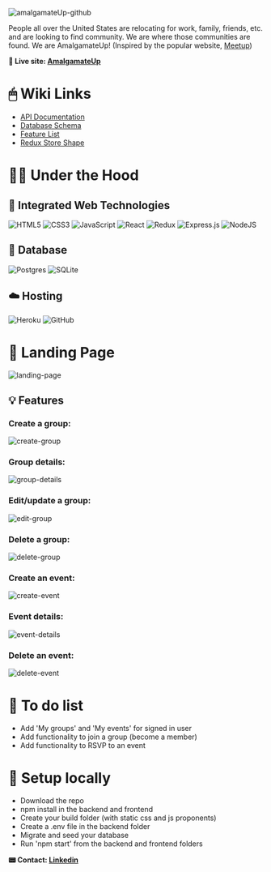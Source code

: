 ![amalgamateUp-github](https://user-images.githubusercontent.com/102837663/190950846-91c5ab41-4066-462b-aebe-016c8350ff0f.png)



People all over the United States are relocating for work, family, friends, etc. and are looking to find community. We are where those communities are found. We are AmalgamateUp! (Inspired by the popular website, [Meetup](https://www.meetup.com/))

**🚀 Live site: [AmalgamateUp](https://amalgamate-up.herokuapp.com/)**

# 🖱 Wiki Links
* [API Documentation](https://github.com/MacFlyOSX/amalgamateUp/wiki/API-Documentation)
* [Database Schema](https://github.com/MacFlyOSX/amalgamateUp/wiki/Database-Schema)
* [Feature List](https://github.com/MacFlyOSX/amalgamateUp/wiki/Feature-List)
* [Redux Store Shape](https://github.com/MacFlyOSX/amalgamateUp/wiki/Redux-Store-Shape)

# 🧑‍💻 Under the Hood

## 🤖 Integrated Web Technologies
![HTML5](https://img.shields.io/badge/html5-%23E34F26.svg?style=for-the-badge&logo=html5&logoColor=white)
![CSS3](https://img.shields.io/badge/css3-%231572B6.svg?style=for-the-badge&logo=css3&logoColor=white)
![JavaScript](https://img.shields.io/badge/javascript-%23323330.svg?style=for-the-badge&logo=javascript&logoColor=%23F7DF1E)
![React](https://img.shields.io/badge/react-%2320232a.svg?style=for-the-badge&logo=react&logoColor=%2361DAFB)
![Redux](https://img.shields.io/badge/redux-%23593d88.svg?style=for-the-badge&logo=redux&logoColor=white)
![Express.js](https://img.shields.io/badge/express.js-%23404d59.svg?style=for-the-badge&logo=express&logoColor=%2361DAFB)
![NodeJS](https://img.shields.io/badge/node.js-6DA55F?style=for-the-badge&logo=node.js&logoColor=white)

## 💾 Database
![Postgres](https://img.shields.io/badge/postgres-%23316192.svg?style=for-the-badge&logo=postgresql&logoColor=white) 
![SQLite](https://img.shields.io/badge/sqlite-%2307405e.svg?style=for-the-badge&logo=sqlite&logoColor=white)

## ☁️ Hosting
![Heroku](https://img.shields.io/badge/heroku-%23430098.svg?style=for-the-badge&logo=heroku&logoColor=white)
![GitHub](https://img.shields.io/badge/github-%23121011.svg?style=for-the-badge&logo=github&logoColor=white)

# 🛬 Landing Page
![landing-page](https://user-images.githubusercontent.com/102837663/192131666-97c3a072-6767-4655-a468-5cda6279b903.png)


## 💡 Features
### Create a group:
![create-group](https://user-images.githubusercontent.com/102837663/192131502-e14fb259-ae0b-403d-bf88-fa32c1f6375b.png)
### Group details:
![group-details](https://user-images.githubusercontent.com/102837663/192131509-a2371a91-54fd-46b4-9a32-6fdf566d1305.png)
### Edit/update a group:
![edit-group](https://user-images.githubusercontent.com/102837663/192131515-bc1e9201-257c-49e0-bdbf-6087667c4d4a.png)
### Delete a group:
![delete-group](https://user-images.githubusercontent.com/102837663/192131520-338d6079-e185-4718-8364-bb4d1e61ffa0.png)
### Create an event:
![create-event](https://user-images.githubusercontent.com/102837663/192131918-b83b2828-a272-4750-93b1-182998ab1db5.png)
### Event details:
![event-details](https://user-images.githubusercontent.com/102837663/192131533-ea6cc7bb-812c-4554-b4c2-249ffdef230a.png)
### Delete an event:
![delete-event](https://user-images.githubusercontent.com/102837663/192131541-28138d50-b145-4f17-92a1-3e52651be378.png)

# 🚧 To do list
- Add 'My groups' and 'My events' for signed in user
- Add functionality to join a group (become a member) 
- Add functionality to RSVP to an event

# 📲 Setup locally
- Download the repo
- npm install in the backend and frontend
- Create your build folder (with static css and js proponents)
- Create a .env file in the backend folder
- Migrate and seed your database
- Run 'npm start' from the backend and frontend folders

**📟 Contact: [Linkedin](https://www.linkedin.com/in/brandon-tasaki/)**
